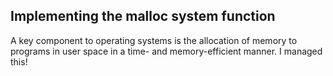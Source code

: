 ## Implementing the malloc system function

A key component to operating systems is the allocation of memory to programs in user space in a time- and memory-efficient manner. I managed this!

